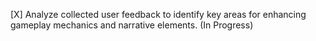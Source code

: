 [X] Analyze collected user feedback to identify key areas for enhancing gameplay mechanics and narrative elements. (In Progress)